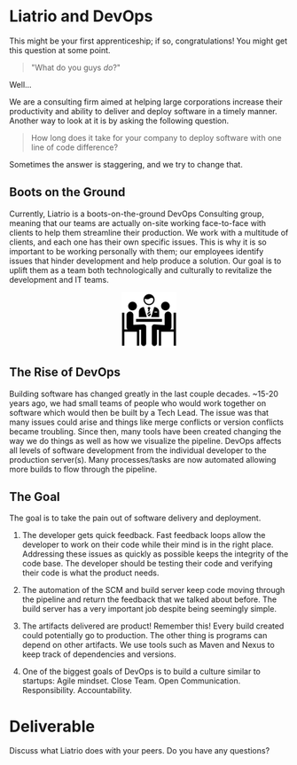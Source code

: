 # Liatrio and DevOps

This might be your first apprenticeship; if so, congratulations! You might get this question at some point.

> "What do you guys _do_?"

Well...

We are a consulting firm aimed at helping large corporations increase their productivity and ability to deliver and deploy software in a timely manner. Another way to look at it is by asking the following question.

>How long does it take for your company to deploy software with one line of code difference?

Sometimes the answer is staggering, and we try to change that.

## Boots on the Ground
Currently, Liatrio is a boots-on-the-ground DevOps Consulting group, meaning that our teams are actually on-site working face-to-face with clients to help them streamline their production. We work with a multitude of clients, and each one has their own specific issues. This is why it is so important to be working personally with them; our employees identify issues that hinder development and help produce a solution. Our goal is to uplift them as a team both technologically and culturally to revitalize the development and IT teams.

<center>

  ![](img1/consulting.png)

</center>

## The Rise of DevOps
Building software has changed greatly in the last couple decades. ~15-20 years ago, we had small teams of people who would work together on software which would then be built by a Tech Lead. The issue was that many issues could arise and things like merge conflicts or version conflicts became troubling. Since then, many tools have been created changing the way we do things as well as how we visualize the pipeline. DevOps affects all levels of software development from the individual developer to the production server(s). Many processes/tasks are now automated allowing more builds to flow through the pipeline.

## The Goal
The goal is to take the pain out of software delivery and deployment.

1) The developer gets quick feedback. Fast feedback loops allow the developer to work on their code while their mind is in the right place. Addressing these issues as quickly as possible keeps the integrity of the code base. The developer should be testing their code and verifying their code is what the product needs.

2) The automation of the SCM and build server keep code moving through the pipeline and return the feedback that we talked about before. The build server has a very important job despite being seemingly simple.

3) The artifacts delivered are product! Remember this! Every build created could potentially go to production. The other thing is programs can depend on other artifacts. We use tools such as Maven and Nexus to keep track of dependencies and versions.

4) One of the biggest goals of DevOps is to build a culture similar to startups: Agile mindset. Close Team. Open Communication. Responsibility. Accountability.

# Deliverable

Discuss what Liatrio does with your peers. Do you have any questions?
